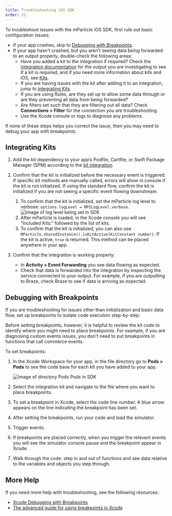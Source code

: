 ```yaml
---
title: Troubleshooting iOS SDK
order: 21
---
```


To troubleshoot issues with the mParticle iOS SDK, first rule out basic configuration issues:

* If your app crashes, skip to [Debugging with Breakpoints](#debugging-with-breakpoints).
* If your app hasn't crashed, but you aren't seeing data being forwarded to an output properly, double-check the following areas:
  * Have you added a kit to the integration if required? Check the [integration documentation](/integrations) for the output you are investigating to see if a kit is required, and if you need more information about kits and iOS, see [Kits](/developers/sdk/ios/kits/). 
  * If you are having issues with the kit after adding it to an integration, jump to [Integrating Kits](#integrating-kits).
  * If you are using Rules, are they set up to allow some data through or are they preventing all data from being forwarded?
  * Are filters set such that they are filtering out all data? Check **Connections > Filter** for the connection you are troubleshooting.
  * Use the Xcode console or logs to diagnose any problems.

If none of these steps helps you correct the issue, then you may need to debug your app with breakpoints.

## Integrating Kits

1. Add the kit dependency to your app’s Podfile, Cartfile, or Swift Package Manager (SPM) according to the [kit integration](https://github.com/mparticle-integrations).
2. Confirm that the kit is initialized before the necessary event is triggered. If specific kit methods are manually called, errors will show in console if the kit is not initialized. If using the standard flow, confirm the kit is initialized if you are not seeing a specific event flowing downstream.
    1. To confirm that the kit is initialized, set the mParticle log level to verbose:
    `options.logLevel = MPILogLevel.verbose`.
    ![image of log level being set in SDK](/images/sdk/ios-trouble1.png)
    1. After mParticle is loaded, in the Xcode console you will see “Included Kits:” followed by the list of kits.
    2. To confirm that the kit is initialized, you can also use `MParticle.sharedInstance().isKitActive(KitConstant number)`. If the kit is active, `true` is returned. This method can be placed anywhere in your app.

3. Confirm that the integration is working properly:
   * In **Activity > Event Forwarding** you see data flowing as expected. 
   * Check that data is forwarded into the integration by inspecting the service connected to your output. For example, if you are outputting to Braze, check Braze to see if data is arriving as expected.

## Debugging with Breakpoints

If you are troubleshooting for issues other than initialization and basic data flow, set up breakpoints to isolate code execution step-by-step. 

Before setting breakpoints, however, it is helpful to review the kit code to identify where you might need to place breakpoints. For example, if you are diagnosing custom events issues, you don't need to put breakpoints in functions that call commerce events. 

To set breakpoints:

1. In the Xcode Workspace for your app, in the file directory go to **Pods > Pods** to see the code base for each kit you have added to your app.
   
   ![image of directory Pods Pods in SDK](/images/sdk/ios-trouble2.png)
2. Select the integration kit and navigate to the file where you want to place breakpoints.
3. To set a breakpoint in Xcode, select the code line number. A blue arrow appears on the line indicating the breakpoint has been set.
4. After setting the breakpoints, run your code and load the simulator. 
5. Trigger events. 
6. If breakpoints are placed correctly, when you trigger the relevant events you will see the simulator console pause and the breakpoint appear in Xcode.
7. Walk through the code: step in and out of functions and see data relative to the variables and objects you step through. 

## More Help

If you need more help with troubleshooting, see the following resources:

* [Xcode Debugging with Breakpoints](https://medium.com/yay-its-erica/xcode-debugging-with-breakpoints-for-beginners-5b0d0a39d711)
* [The advanced guide for using breakpoints in Xcode](https://www.bugsee.com/blog/advanced-guide-using-breakpoints-xcode/)
